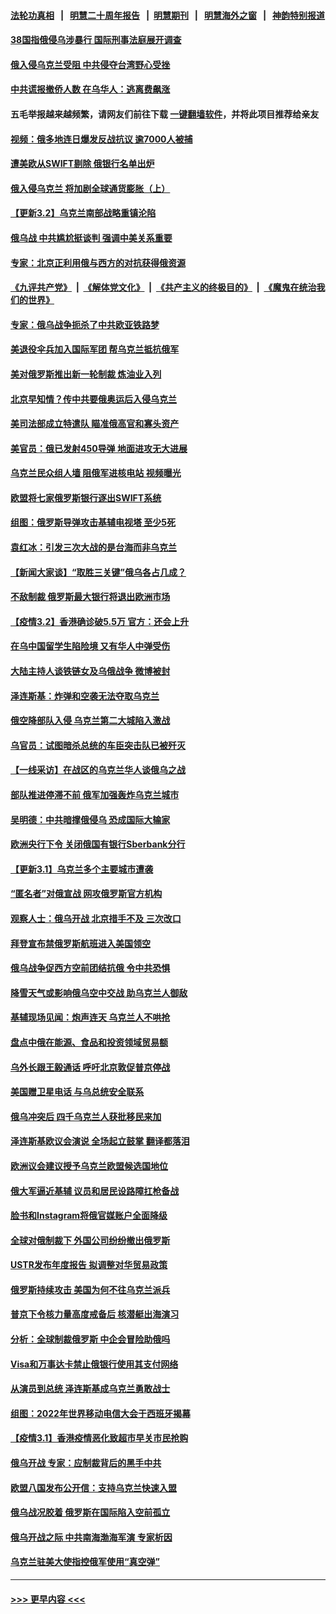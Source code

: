 #### [法轮功真相](https://github.com/gfw-breaker/truth/blob/master/README.md?t=0) &nbsp;&nbsp;|&nbsp;&nbsp; [明慧二十周年报告](https://github.com/gfw-breaker/mh-reports/blob/master/README.md?t=0) &nbsp;&nbsp;|&nbsp;&nbsp;[明慧期刊](https://github.com/gfw-breaker/mh-qikan) &nbsp;&nbsp;|&nbsp;&nbsp; [明慧海外之窗](https://github.com/gfw-breaker/mh-news/blob/master/README.md?t=0) &nbsp;&nbsp;|&nbsp;&nbsp; [神韵特别报道](https://github.com/gfw-breaker/mh-news/blob/master/shenyun.md?t=0)
#### [38国指俄侵乌涉暴行 国际刑事法庭展开调查](../pages/nsc418/n13617865.md?t=03031250) 
#### [俄入侵乌克兰受阻 中共侵夺台湾野心受挫](../pages/nsc418/n13617309.md?t=03031250) 
#### [中共谎报撤侨人数 在乌华人：逃离费飙涨](../pages/nsc418/n13617858.md?t=03031250) 
#### 五毛举报越来越频繁，请网友们前往下载 [一键翻墙软件](https://github.com/gfw-breaker/ssr-accounts)，并将此项目推荐给亲友
#### [视频：俄多地连日爆发反战抗议 逾7000人被捕](../pages/nsc418/n13617308.md?t=03031250) 
#### [遭美欧从SWIFT剔除 俄银行名单出炉](../pages/nsc418/n13617293.md?t=03031250) 
#### [俄入侵乌克兰 将加剧全球通货膨胀（上）](../pages/nsc418/n13617521.md?t=03031250) 
#### [【更新3.2】乌克兰南部战略重镇沦陷](../pages/nsc418/n13616592.md?t=03031250) 
#### [俄乌战 中共尴尬挺谈判 强调中美关系重要](../pages/nsc418/n13617186.md?t=03031250) 
#### [专家：北京正利用俄与西方的对抗获得俄资源](../pages/nsc418/n13617281.md?t=03031250) 
#### [《九评共产党》](https://github.com/begood0513/9ping.md/blob/master/README.md) &nbsp;|&nbsp; [《解体党文化》](../../../../jtdwh.md/blob/master/README.md)  &nbsp;|&nbsp; [《共产主义的终极目的》](../../../../gczydzjmd.md/blob/master/README.md) &nbsp;|&nbsp; [《魔鬼在统治我们的世界》](../../../../mgztzwmdsj.md/blob/master/README.md) 
#### [专家：俄乌战争扼杀了中共欧亚铁路梦](../pages/nsc418/n13617137.md?t=03031250) 
#### [美退役伞兵加入国际军团 帮乌克兰抵抗俄军](../pages/nsc418/n13617034.md?t=03031250) 
#### [美对俄罗斯推出新一轮制裁 炼油业入列](../pages/nsc418/n13617083.md?t=03031250) 
#### [北京早知情？传中共要俄奥运后入侵乌克兰](../pages/nsc418/n13617156.md?t=03031250) 
#### [美司法部成立特遣队 瞄准俄高官和寡头资产](../pages/nsc418/n13616980.md?t=03031250) 
#### [美官员：俄已发射450导弹 地面进攻无大进展](../pages/nsc418/n13617019.md?t=03031250) 
#### [乌克兰民众组人墙 阻俄军进核电站 视频曝光](../pages/nsc418/n13617004.md?t=03031250) 
#### [欧盟将七家俄罗斯银行逐出SWIFT系统](../pages/nsc418/n13616911.md?t=03031250) 
#### [组图：俄罗斯导弹攻击基辅电视塔 至少5死](../pages/nsc418/n13615999.md?t=03031250) 
#### [袁红冰：引发三次大战的是台海而非乌克兰](../pages/nsc418/n13616686.md?t=03031250) 
#### [【新闻大家谈】“取胜三关键”俄乌各占几成？](../pages/nsc418/n13616642.md?t=03031250) 
#### [不敌制裁 俄罗斯最大银行将退出欧洲市场](../pages/nsc418/n13616299.md?t=03031250) 
#### [【疫情3.2】香港确诊破5.5万 官方：还会上升](../pages/nsc418/n13616098.md?t=03031250) 
#### [在乌中国留学生陷险境 又有华人中弹受伤](../pages/nsc418/n13616307.md?t=03031250) 
#### [大陆主持人谈铁链女及乌俄战争 微博被封](../pages/nsc418/n13616056.md?t=03031250) 
#### [泽连斯基：炸弹和空袭无法夺取乌克兰](../pages/nsc418/n13615980.md?t=03031250) 
#### [俄空降部队入侵 乌克兰第二大城陷入激战](../pages/nsc418/n13615765.md?t=03031250) 
#### [乌官员：试图暗杀总统的车臣突击队已被歼灭](../pages/nsc418/n13615628.md?t=03031250) 
#### [【一线采访】在战区的乌克兰华人谈俄乌之战](../pages/nsc418/n13615277.md?t=03031250) 
#### [部队推进停滞不前 俄军加强轰炸乌克兰城市](../pages/nsc418/n13615311.md?t=03031250) 
#### [吴明德：中共暗撑俄侵乌 恐成国际大输家](../pages/nsc418/n13615200.md?t=03031250) 
#### [欧洲央行下令 关闭俄国有银行Sberbank分行](../pages/nsc418/n13614747.md?t=03031250) 
#### [【更新3.1】乌克兰多个主要城市遭袭](../pages/nsc418/n13613908.md?t=03031250) 
#### [“匿名者”对俄宣战 网攻俄罗斯官方机构](../pages/nsc418/n13614986.md?t=03031250) 
#### [观察人士：俄乌开战 北京措手不及 三次改口](../pages/nsc418/n13614921.md?t=03031250) 
#### [拜登宣布禁俄罗斯航班进入美国领空](../pages/nsc418/n13615021.md?t=03031250) 
#### [俄乌战争促西方空前团结抗俄 令中共恐惧](../pages/nsc418/n13614836.md?t=03031250) 
#### [降雪天气或影响俄乌空中交战 助乌克兰人御敌](../pages/nsc418/n13614864.md?t=03031250) 
#### [基辅现场见闻：炮声连天 乌克兰人不哄抢](../pages/nsc418/n13614528.md?t=03031250) 
#### [盘点中俄在能源、食品和投资领域贸易额](../pages/nsc418/n13614690.md?t=03031250) 
#### [乌外长跟王毅通话 呼吁北京敦促普京停战](../pages/nsc418/n13614454.md?t=03031250) 
#### [美国赠卫星电话 与乌总统安全联系](../pages/nsc418/n13614552.md?t=03031250) 
#### [俄乌冲突后 四千乌克兰人获批移民来加](../pages/nsc418/n13614561.md?t=03031250) 
#### [泽连斯基欧议会演说 全场起立鼓掌 翻译都落泪](../pages/nsc418/n13614671.md?t=03031250) 
#### [欧洲议会建议授予乌克兰欧盟候选国地位](../pages/nsc418/n13614624.md?t=03031250) 
#### [俄大军逼近基辅 议员和居民设路障扛枪备战](../pages/nsc418/n13614429.md?t=03031250) 
#### [脸书和Instagram将俄官媒账户全面降级](../pages/nsc418/n13614319.md?t=03031250) 
#### [全球对俄制裁下 外国公司纷纷撤出俄罗斯](../pages/nsc418/n13614442.md?t=03031250) 
#### [USTR发布年度报告 拟调整对华贸易政策](../pages/nsc418/n13614438.md?t=03031250) 
#### [俄罗斯持续攻击 美国为何不往乌克兰派兵](../pages/nsc418/n13614418.md?t=03031250) 
#### [普京下令核力量高度戒备后 核潜艇出海演习](../pages/nsc418/n13614409.md?t=03031250) 
#### [分析：全球制裁俄罗斯 中企会冒险助俄吗](../pages/nsc418/n13614307.md?t=03031250) 
#### [Visa和万事达卡禁止俄银行使用其支付网络](../pages/nsc418/n13614251.md?t=03031250) 
#### [从演员到总统 泽连斯基成乌克兰勇敢战士](../pages/nsc418/n13614082.md?t=03031250) 
#### [组图：2022年世界移动电信大会于西班牙揭幕](../pages/nsc418/n13613502.md?t=03031250) 
#### [【疫情3.1】香港疫情恶化致超市早关市民抢购](../pages/nsc418/n13613791.md?t=03031250) 
#### [俄乌开战 专家：应制裁背后的黑手中共](../pages/nsc418/n13613568.md?t=03031250) 
#### [欧盟八国发布公开信：支持乌克兰快速入盟](../pages/nsc418/n13613287.md?t=03031250) 
#### [俄乌战况胶着 俄罗斯在国际陷入空前孤立](../pages/nsc418/n13613013.md?t=03031250) 
#### [俄乌开战之际 中共南海渤海军演 专家析因](../pages/nsc418/n13612549.md?t=03031250) 
#### [乌克兰驻美大使指控俄军使用“真空弹”](../pages/nsc418/n13612836.md?t=03031250) 

----
#### [ >>> 更早内容 <<< ](../indexes/nsc418-earlier.md)
